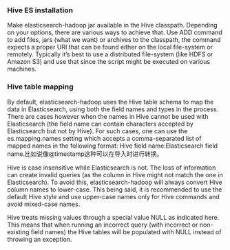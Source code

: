 ### Hive ES installation
Make elasticsearch-hadoop jar available in the Hive classpath. Depending on your options, there are various ways to achieve that. Use ADD command to add files, jars (what we want) or archives to the classpath, the command expects a proper URI that can be found either on the local file-system or remotely. Typically it’s best to use a distributed file-system (like HDFS or Amazon S3) and use that since the script might be executed on various machines.

### Hive table mapping

By default, elasticsearch-hadoop uses the Hive table schema to map the data in Elasticsearch, using both the field names and types in the process. There are cases however when the names in Hive cannot be used with Elasticsearch (the field name can contain characters accepted by Elasticsearch but not by Hive). For such cases, one can use the es.mapping.names setting which accepts a comma-separated list of mapped names in the following format: Hive field name:Elasticsearch field name.比如说像@timestamp这种可以在导入时进行转换。

Hive is case insensitive while Elasticsearch is not. The loss of information can create invalid queries (as the column in Hive might not match the one in Elasticsearch). To avoid this, elasticsearch-hadoop will always convert Hive column names to lower-case. This being said, it is recommended to use the default Hive style and use upper-case names only for Hive commands and avoid mixed-case names.

Hive treats missing values through a special value NULL as indicated here. This means that when running an incorrect query (with incorrect or non-existing field names) the Hive tables will be populated with NULL instead of throwing an exception.